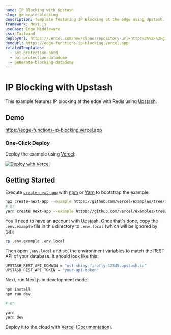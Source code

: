 ```yaml
---
name: IP Blocking with Upstash
slug: generate-blocking
description: Template featuring IP Blocking at the edge using Upstash.
framework: Next.js
useCase: Edge Middleware
css: Tailwind
deployUrl: https://vercel.com/new/clone?repository-url=https%3A%2F%2Fgithub.com%2Fvercel%2Fexamples%2Ftree%2Fmain%2Fedge-middleware%2Fapi-rate-limit-and-tokens&env=UPSTASH_REST_API_DOMAIN,UPSTASH_REST_API_TOKEN&project-name=ip-blocking&repository-name=ip-blocking
demoUrl: https://edge-functions-ip-blocking.vercel.app
relatedTemplates:
  - bot-protection-botd
  - bot-protection-datadome
  - generate-blocking-datadome
---
```


# IP Blocking with Upstash

This example features IP blocking at the edge with Redis using [Upstash](https://upstash.com/).

## Demo

https://edge-functions-ip-blocking.vercel.app

### One-Click Deploy

Deploy the example using [Vercel](https://vercel.com?utm_source=github&utm_medium=readme):

[![Deploy with Vercel](https://vercel.com/button)](https://vercel.com/new/clone?repository-url=https%3A%2F%2Fgithub.com%2Fvercel%2Fexamples%2Ftree%2Fmain%2Fedge-middleware%2Fapi-rate-limit-and-tokens&env=UPSTASH_REST_API_DOMAIN,UPSTASH_REST_API_TOKEN&project-name=ip-blocking&repository-name=ip-blocking)

## Getting Started

Execute [`create-next-app`](https://github.com/vercel/next.js/tree/canary/packages/create-next-app) with [npm](https://docs.npmjs.com/cli/init) or [Yarn](https://yarnpkg.com/lang/en/docs/cli/create/) to bootstrap the example:

```bash
npx create-next-app --example https://github.com/vercel/examples/tree/main/edge-middleware/generate-blocking generate-blocking
# or
yarn create next-app --example https://github.com/vercel/examples/tree/main/edge-middleware/generate-blocking generate-blocking
```

You'll need to have an account with [Upstash](https://upstash.com/). Once that's done, copy the `.env.example` file in this directory to `.env.local` (which will be ignored by Git):

```bash
cp .env.example .env.local
```

Then open `.env.local` and set the environment variables to match the REST API of your database. It should look like this:

```bash
UPSTASH_REST_API_DOMAIN = "us1-shiny-firefly-12345.upstash.io"
UPSTASH_REST_API_TOKEN = "your-api-token"
```

Next, run Next.js in development mode:

```bash
npm install
npm run dev

# or

yarn
yarn dev
```

Deploy it to the cloud with [Vercel](https://vercel.com/new?utm_source=github&utm_medium=readme&utm_campaign=edge-middleware-eap) ([Documentation](https://nextjs.org/docs/deployment)).
